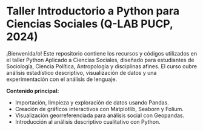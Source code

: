 # Taller Introductorio a Python para Ciencias Sociales (Q-LAB PUCP, 2024)
¡Bienvenida/o! Este repositorio contiene los recursos y códigos utilizados en el taller Python Aplicado a Ciencias Sociales, diseñado para estudiantes de Sociología, Ciencia Política, Antropología y disciplinas afines. El curso cubre análisis estadístico descriptivo, visualización de datos y una experimentación con el análisis de lenguaje.

**Contenido principal:**

- Importación, limpieza y exploración de datos usando Pandas.
- Creación de gráficos interactivos con Matplotlib, Seaborn y Folium.
- Visualización georreferenciada para análisis social con Geopandas.
- Introducción al análisis descriptivo cualitativo con Python.

